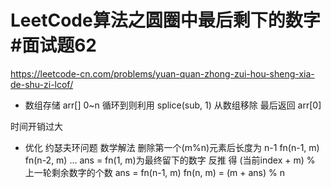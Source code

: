 # LeetCode算法之圆圈中最后剩下的数字 #面试题62
https://leetcode-cn.com/problems/yuan-quan-zhong-zui-hou-sheng-xia-de-shu-zi-lcof/

- 数组存储 arr[] 0~n
    循环到则利用 splice(sub, 1) 从数组移除
    最后返回 arr[0]

时间开销过大

- 优化  约瑟夫环问题 数学解法
    删除第一个(m%n)元素后长度为 n-1   fn(n-1, m) fn(n-2, m) ... ans = fn(1, m)为最终留下的数字
    反推 得 (当前index + m) % 上一轮剩余数字的个数
    ans = fn(n-1, m)   fn(n, m) = (m + ans) % n